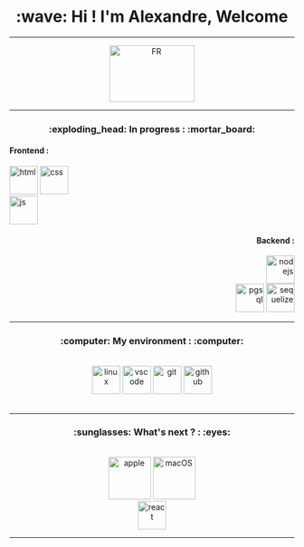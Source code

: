 <h1 align="center">:wave: Hi ! I'm Alexandre, Welcome</h1> 

<hr>

<div align="center">
 
<img src="https://upload.wikimedia.org/wikipedia/commons/thumb/c/c3/Flag_of_France.svg/800px-Flag_of_France.svg.png" alt="FR" width="150" height="100" title="FR">

</div>

<hr>

<h3 align="center">:exploding_head: In progress : :mortar_board:</h3>

<h4> Frontend : </h4>

<img src="https://cdn.svgporn.com/logos/html-5.svg" alt="html" width="50" height="50" title="html"> <img src="https://cdn.svgporn.com/logos/css-3.svg" alt="css" width="50" height="50" title="css"><br>
<img src="https://cdn.svgporn.com/logos/javascript.svg" alt="js" width="50" height="50" title="js">

<div align="end">
<h4> Backend : </h4>
<img src="https://cdn.svgporn.com/logos/nodejs-icon.svg" alt="nodejs" width="50" height="50" title="nodejs"><br>
<img src="https://cdn.svgporn.com/logos/postgresql.svg" alt="pgsql" width="50" height="50" title="pgsql"> <img src="https://cdn.svgporn.com/logos/sequelize.svg" alt="sequelize" width="50" height="50" title="sequelize">
</div>

<hr>

<div align="center">
<h3> :computer: My environment :  :computer: </h4><br>
<img src="https://cdn.svgporn.com/logos/linux-tux.svg" alt="linux" width="50" height="50" title="linux"> <img src="https://cdn.svgporn.com/logos/visual-studio-code.svg" alt="vscode" width="50" height="50" title="vscode">

<img src="https://cdn.svgporn.com/logos/git.svg" alt="git" width="50" height="50" title="git">
<img src="https://cdn.svgporn.com/logos/github-icon.svg" alt="github" width="50" height="50" title="github">
</div>
<br>
<hr>
  
<div align="center">
<h3>:sunglasses: What's next ? : :eyes: </h4><br>
<img src="https://cdn.svgporn.com/logos/apple.svg" alt="apple" width="75" height="75" title="apple">
<img src="https://cdn.svgporn.com/logos/macOS.svg" alt="macOS" width="75" height="75" title="macOS"><br>
<img src="https://cdn.svgporn.com/logos/react.svg" alt="react" width="50" height="50" title="react">
</div>

<hr>

